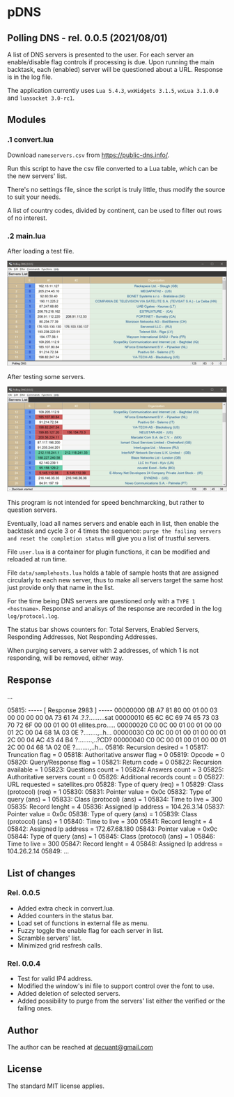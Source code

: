 #  **pDNS**

## Polling DNS - rel. 0.0.5 (2021/08/01)

A list of DNS servers is presented to the user. For each server an enable/disable flag controls if processing is due.
Upon running the main backtask, each (enabled) server will be questioned about a URL. Response is in the log file.

The application currently uses ```Lua 5.4.3```, ```wxWidgets 3.1.5```, ```wxLua 3.1.0.0``` and ```luasocket 3.0-rc1```.

## Modules


### .1 **convert.lua**

Download ```nameservers.csv``` from https://public-dns.info/.

Run this script to have the csv file converted to a Lua table, which can be the new servers' list.

There's no settings file, since the script is truly little, thus modify the source to suit your needs.

A list of country codes, divided by continent, can be used to filter out rows of no interest.


### .2 **main.lua**

After loading a test file.

![Main dialog inactive](/docs/Main_Dialog1.png)

After testing some servers.

![Main dialog active](/docs/Main_Dialog2.png)

This program is not intended for speed benchmarcking, but rather to question servers.

Eventually, load all names servers and enable each in list, then enable the backtask and cycle 3 or 4 times the sequence:
``purge the failing servers and reset the completion status`` will give you a list of trustful servers.

File ``user.lua`` is a container for plugin functions, it can be modified and reloaded at run time.

File ``data/samplehosts.lua`` holds a table of sample hosts that are assigned circularly to each new server, thus to make all servers target the same host just provide only that name in the list.

For the time being DNS servers are questioned only with a ``TYPE 1 <hostname>``. Response and analisys of the response are recorded in the log ``log/protocol.log``.

The status bar shows counters for: Total Servers, Enabled Servers, Responding Addresses, Not Responding Addresses.

When purging servers, a server with 2 addresses, of which 1 is not responding, will be removed, either way.


## Response

...

05815: ----- [ Response 2983 ] -----
00000000  0B A7 81 80 00 01 00 03 00 00 00 00 0A 73 61 74  .?.?.........sat
00000010  65 6C 6C 69 74 65 73 03 70 72 6F 00 00 01 00 01  ellites.pro.....
00000020  C0 0C 00 01 00 01 00 00 01 2C 00 04 68 1A 03 0E  ?........,..h...
00000030  C0 0C 00 01 00 01 00 00 01 2C 00 04 AC 43 44 B4  ?........,..?CD?
00000040  C0 0C 00 01 00 01 00 00 01 2C 00 04 68 1A 02 0E  ?........,..h...
05816: Recursion desired           = 1
05817: Truncation flag             = 0
05818: Authoritative answer flag   = 0
05819: Opcode                      = 0
05820: Query/Response flag         = 1
05821: Return code                 = 0
05822: Recursion available         = 1
05823: Questions count             = 1
05824: Answers count               = 3
05825: Authoritative servers count = 0
05826: Additional records count    = 0
05827: URL requested               = satellites.pro
05828: Type of query    (req)      = 1
05829: Class (protocol) (req)      = 1
05830: 
05831: Pointer value               = 0x0c
05832: Type of query    (ans)      = 1
05833: Class (protocol) (ans)      = 1
05834: Time to live                = 300
05835: Record lenght               = 4
05836: Assigned Ip address         = 104.26.3.14
05837: Pointer value               = 0x0c
05838: Type of query    (ans)      = 1
05839: Class (protocol) (ans)      = 1
05840: Time to live                = 300
05841: Record lenght               = 4
05842: Assigned Ip address         = 172.67.68.180
05843: Pointer value               = 0x0c
05844: Type of query    (ans)      = 1
05845: Class (protocol) (ans)      = 1
05846: Time to live                = 300
05847: Record lenght               = 4
05848: Assigned Ip address         = 104.26.2.14
05849: 
...


## List of changes

### Rel. 0.0.5

- Added extra check in convert.lua.
- Added counters in the status bar.
- Load set of functions in external file as menu.
- Fuzzy toggle the enable flag for each server in list.
- Scramble servers' list.
- Minimized grid resfresh calls.

### Rel. 0.0.4

- Test for valid IP4 address.
- Modified the window's ini file to support control over the font to use.
- Added deletion of selected servers.
- Added possibility to purge from the servers' list either the verified or the failing ones.


## Author

The author can be reached at decuant@gmail.com


## License

The standard MIT license applies.


